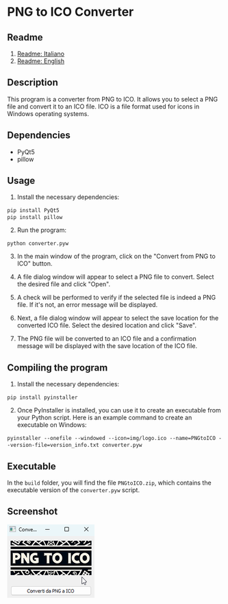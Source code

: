 # PNG to ICO Converter

## Readme
1. [Readme: Italiano](./README_IT.md)
2. [Readme: English](./README.md)

## Description
This program is a converter from PNG to ICO. It allows you to select a PNG file and convert it to an ICO file. ICO is a file format used for icons in Windows operating systems.

## Dependencies
- PyQt5
- pillow

## Usage
1. Install the necessary dependencies:
```
pip install PyQt5
pip install pillow
```

2. Run the program:
```
python converter.pyw
```

3. In the main window of the program, click on the "Convert from PNG to ICO" button.

4. A file dialog window will appear to select a PNG file to convert. Select the desired file and click "Open".

5. A check will be performed to verify if the selected file is indeed a PNG file. If it's not, an error message will be displayed.

6. Next, a file dialog window will appear to select the save location for the converted ICO file. Select the desired location and click "Save".

7. The PNG file will be converted to an ICO file and a confirmation message will be displayed with the save location of the ICO file.

## Compiling the program

1. Install the necessary dependencies:
```shell
pip install pyinstaller
```

2. Once PyInstaller is installed, you can use it to create an executable from your Python script. Here is an example command to create an executable on Windows:

```shell
pyinstaller --onefile --windowed --icon=img/logo.ico --name=PNGtoICO --version-file=version_info.txt converter.pyw
```

## Executable

In the `build` folder, you will find the file `PNGtoICO.zip`, which contains the executable version of the `converter.pyw` script.

## Screenshot

![Screenshot PNGtoICO](img/screenshot.png)
